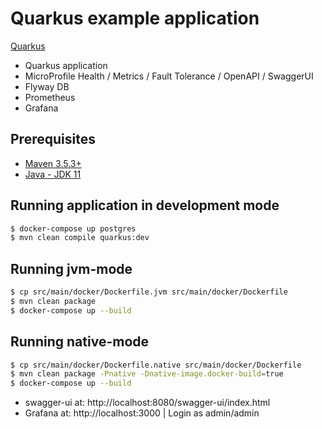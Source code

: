 # Quarkus example application
[Quarkus](https://quarkus.io)

* Quarkus application
* MicroProfile Health / Metrics / Fault Tolerance / OpenAPI / SwaggerUI
* Flyway DB 
* Prometheus
* Grafana

## Prerequisites
* [Maven 3.5.3+](https://maven.apache.org/install.html)
* [Java - JDK 11](https://adoptopenjdk.net/)

## Running application in development mode
```bash
$ docker-compose up postgres
$ mvn clean compile quarkus:dev
```

## Running jvm-mode
```bash
$ cp src/main/docker/Dockerfile.jvm src/main/docker/Dockerfile
$ mvn clean package
$ docker-compose up --build
```

## Running native-mode
```bash
$ cp src/main/docker/Dockerfile.native src/main/docker/Dockerfile
$ mvn clean package -Pnative -Dnative-image.docker-build=true
$ docker-compose up --build
```

* swagger-ui at: http://localhost:8080/swagger-ui/index.html
* Grafana at: http://localhost:3000 | Login as  admin/admin